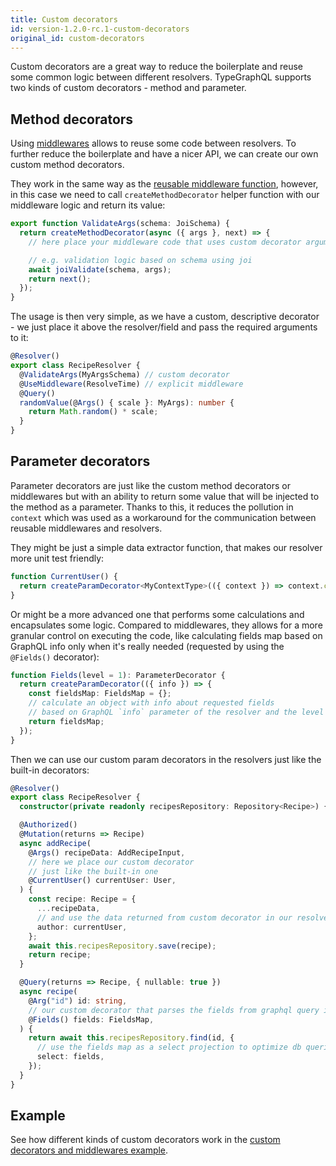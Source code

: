 ```yaml
---
title: Custom decorators
id: version-1.2.0-rc.1-custom-decorators
original_id: custom-decorators
---
```


Custom decorators are a great way to reduce the boilerplate and reuse some common logic between different resolvers. TypeGraphQL supports two kinds of custom decorators - method and parameter.

## Method decorators

Using [middlewares](middlewares.md) allows to reuse some code between resolvers. To further reduce the boilerplate and have a nicer API, we can create our own custom method decorators.

They work in the same way as the [reusable middleware function](middlewares.md#reusable-middleware), however, in this case we need to call `createMethodDecorator` helper function with our middleware logic and return its value:

```typescript
export function ValidateArgs(schema: JoiSchema) {
  return createMethodDecorator(async ({ args }, next) => {
    // here place your middleware code that uses custom decorator arguments

    // e.g. validation logic based on schema using joi
    await joiValidate(schema, args);
    return next();
  });
}
```

The usage is then very simple, as we have a custom, descriptive decorator - we just place it above the resolver/field and pass the required arguments to it:

```typescript
@Resolver()
export class RecipeResolver {
  @ValidateArgs(MyArgsSchema) // custom decorator
  @UseMiddleware(ResolveTime) // explicit middleware
  @Query()
  randomValue(@Args() { scale }: MyArgs): number {
    return Math.random() * scale;
  }
}
```

## Parameter decorators

Parameter decorators are just like the custom method decorators or middlewares but with an ability to return some value that will be injected to the method as a parameter. Thanks to this, it reduces the pollution in `context` which was used as a workaround for the communication between reusable middlewares and resolvers.

They might be just a simple data extractor function, that makes our resolver more unit test friendly:

```typescript
function CurrentUser() {
  return createParamDecorator<MyContextType>(({ context }) => context.currentUser);
}
```

Or might be a more advanced one that performs some calculations and encapsulates some logic. Compared to middlewares, they allows for a more granular control on executing the code, like calculating fields map based on GraphQL info only when it's really needed (requested by using the `@Fields()` decorator):

```typescript
function Fields(level = 1): ParameterDecorator {
  return createParamDecorator(({ info }) => {
    const fieldsMap: FieldsMap = {};
    // calculate an object with info about requested fields
    // based on GraphQL `info` parameter of the resolver and the level parameter
    return fieldsMap;
  });
}
```

Then we can use our custom param decorators in the resolvers just like the built-in decorators:

```typescript
@Resolver()
export class RecipeResolver {
  constructor(private readonly recipesRepository: Repository<Recipe>) {}

  @Authorized()
  @Mutation(returns => Recipe)
  async addRecipe(
    @Args() recipeData: AddRecipeInput,
    // here we place our custom decorator
    // just like the built-in one
    @CurrentUser() currentUser: User,
  ) {
    const recipe: Recipe = {
      ...recipeData,
      // and use the data returned from custom decorator in our resolver code
      author: currentUser,
    };
    await this.recipesRepository.save(recipe);
    return recipe;
  }

  @Query(returns => Recipe, { nullable: true })
  async recipe(
    @Arg("id") id: string,
    // our custom decorator that parses the fields from graphql query info
    @Fields() fields: FieldsMap,
  ) {
    return await this.recipesRepository.find(id, {
      // use the fields map as a select projection to optimize db queries
      select: fields,
    });
  }
}
```

## Example

See how different kinds of custom decorators work in the [custom decorators and middlewares example](https://github.com/MichalLytek/type-graphql/tree/v1.2.0-rc.1/examples/middlewares-custom-decorators).

